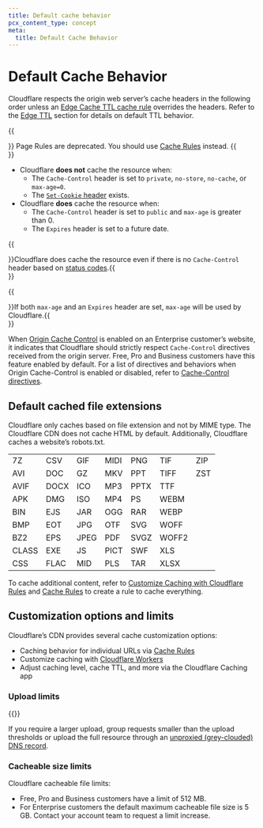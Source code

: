 ```yaml
---
title: Default cache behavior
pcx_content_type: concept
meta:
  title: Default Cache Behavior
---
```


# Default Cache Behavior

Cloudflare respects the origin web server’s cache headers in the following order unless an [Edge Cache TTL cache rule](/cache/how-to/cache-rules/settings/#edge-ttl) overrides the headers. Refer to the [Edge TTL](/cache/how-to/configure-cache-status-code/#edge-ttl) section for details on default TTL behavior.

{{<Aside type="warning">}}
Page Rules are deprecated. You should use [Cache Rules](/cache/how-to/cache-rules/) instead.
{{</Aside>}}

- Cloudflare **does not** cache the resource when:
  - The `Cache-Control` header is set to `private`, `no-store`, `no-cache`, or `max-age=0`.
  - The [`Set-Cookie` header](/cache/concepts/cache-behavior/#interaction-of-set-cookie-response-header-with-cache) exists.
- Cloudflare **does** cache the resource when:
  - The `Cache-Control` header is set to `public` and `max-age` is greater than 0.
  - The `Expires` header is set to a future date.

{{<Aside type="note">}}Cloudflare does cache the resource even if there is no `Cache-Control` header based on [status codes](/cache/how-to/configure-cache-status-code/#edge-ttl).{{</Aside>}}

{{<Aside type="note">}}If both `max-age` and an `Expires` header are set, `max-age` will be used by Cloudflare.{{</Aside>}}

When [Origin Cache Control](/cache/concepts/cache-control/) is enabled on an Enterprise customer’s website, it indicates that Cloudflare should strictly respect `Cache-Control` directives received from the origin server. Free, Pro and Business customers have this feature enabled by default. For a list of directives and behaviors when Origin Cache-Control is enabled or disabled, refer to [Cache-Control directives](/cache/concepts/cache-control/#cache-control-directives).

## Default cached file extensions

Cloudflare only caches based on file extension and not by MIME type. The Cloudflare CDN does not cache HTML by default. Additionally, Cloudflare caches a website’s robots.txt.

|       |      |      |      |      |       |     |
| ----- | ---- | ---- | ---- | ---- | ----- | --- |
| 7Z    | CSV  | GIF  | MIDI | PNG  | TIF   | ZIP |
| AVI   | DOC  | GZ   | MKV  | PPT  | TIFF  | ZST |
| AVIF  | DOCX | ICO  | MP3  | PPTX | TTF   |
| APK   | DMG  | ISO  | MP4  | PS   | WEBM  |
| BIN   | EJS  | JAR  | OGG  | RAR  | WEBP  |
| BMP   | EOT  | JPG  | OTF  | SVG  | WOFF  |
| BZ2   | EPS  | JPEG | PDF  | SVGZ | WOFF2 |
| CLASS | EXE  | JS   | PICT | SWF  | XLS   |
| CSS   | FLAC | MID  | PLS  | TAR  | XLSX  |

To cache additional content, refer to [Customize Caching with Cloudflare Rules](/cache/troubleshooting/customize-caching/) and [Cache Rules](/cache/how-to/cache-rules/) to create a rule to cache everything.

## Customization options and limits

Cloudflare’s CDN provides several cache customization options:

- Caching behavior for individual URLs via [Cache Rules](/cache/how-to/cache-rules/)
- Customize caching with [Cloudflare Workers](/workers/reference/how-the-cache-works/)
- Adjust caching level, cache TTL, and more via the Cloudflare Caching app

### Upload limits

{{<feature-table id="network.max_upload_size">}}

If you require a larger upload, group requests smaller than the upload thresholds or upload the full resource through an [unproxied (grey-clouded) DNS record](/dns/manage-dns-records/reference/proxied-dns-records/).

### Cacheable size limits

Cloudflare cacheable file limits:

- Free, Pro and Business customers have a limit of 512 MB.
- For Enterprise customers the default maximum cacheable file size is 5 GB. Contact your account team to request a limit increase.
